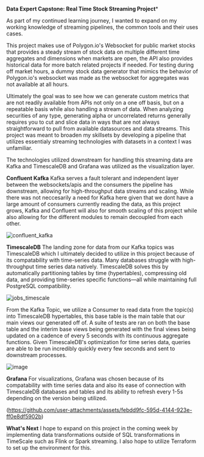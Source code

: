**Data Expert Capstone: Real Time Stock Streaming Project***

As part of my continued learning journey, I wanted to expand on my working knowledge of streaming pipelines, the common tools and their uses cases. 

This project makes use of Polygon.io's Websocket for public market stocks that provides a steady stream of stock data on multiple different time aggregates and dimensions when markets are open, the API also provides historical data for more batch related projects if needed. For testing during off market hours, a dummy stock data generator that mimics the behavior of Polygon.io's websocket was made as the websocket for aggregates was not available at all hours.

Ultimately the goal was to see how we can generate custom metrics that are not readily available from APIs not only on a one off basis, but on a repeatable basis while also handling a stream of data. When analyzing securities of any type, generating alpha or uncorrelated returns generally requires you to cut and slice data in ways that are not always straightforward to pull from available datasources and data streams. This project was meant to broaden my skillsets by developing a pipeline that utilizes essentialy streaming technologies with datasets in a context I was unfamiliar.

The technologies utilized downstream for handling this streaming data are Kafka and TimescaleDB and Grafana was utilized as the visualization layer. 

**Confluent Kafka**
Kafka serves a fault tolerant and independent layer between the websockets/apis and the consumers the pipeline has downstream, allowing for high-throughput data streams and scaling. While there was not neccesarily a need for Kafka here given that we dont have a large amount of consumers currently reading the data, as this project grows, Kafka and Confluent will also for smooth scaling of this project while also allowing for the different modules to remain decoupled from each other. 

![confluent_kafka](https://github.com/user-attachments/assets/c2e59095-6108-4559-92c2-460877574080)


**TimescaleDB**
The landing zone for data from our Kafka topics was TimescaleDB which I ultimately decided to utilize in this project because of its compatability with time-series data. Many databases struggle with high-throughput time series data natively. TimescaleDB solves this by automatically partitioning tables by time (hypertables), compressing old data, and providing time-series specific functions—all while maintaining full PostgreSQL compatibility. 

![jobs_timescale](https://github.com/user-attachments/assets/1925ac34-e5f9-4b89-9c25-1a88d4ae491d)

From the Kafka Topic, we utilize a Consumer to read data from the topic(s) into TimescaleDB hypertables, this base table is the main table that our main views our generated off of.  A suite of tests are ran on both the base table and the interim base views being generated with the final views being updated on a cadence of every 5 seconds with its continuous aggregate functions. Given TimescaleDB's optimization for time series data, queries are able to be run incredibly quickly every few seconds and sent to downstream processes. 

![image](https://github.com/user-attachments/assets/dfa8bfc4-046b-468e-8384-81b34660e469)

**Grafana**
For visualizations, Grafana was chosen because of its compatability with time series data and also its ease of connection with TimescaleDB databases and tables and its ability to refresh every 1-5s depending on the version being utilized. 



(https://github.com/user-attachments/assets/febdd9fc-595d-4144-923e-ff0e8df5902b)


**What's Next**
I hope to expand on this project in the coming week by implementing data transformations outside of SQL transformations in TimeScale such as Flink or Spark streaming. I also hope to utilize Terraform to set up the environment for this. 

